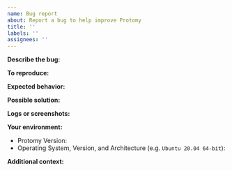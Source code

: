 ```yaml
---
name: Bug report
about: Report a bug to help improve Protomy
title: ''
labels: ''
assignees: ''
---
```

<!--
Please remember to review this project's Code of Conduct at
https://github.com/protomy/protomy/blob/master/CODE_OF_CONDUCT.mdbefore you submit an issue. Violating the Code of
Conduct in your issue's title or description may result in deletion of the issue without notice and a ban from the
project.
-->

**Describe the bug:**
<!-- A clear and concise description of what the bug is. -->

**To reproduce:**
<!-- Steps to reproduce the behavior: -->

**Expected behavior:**
<!-- A clear and concise description of what you expected to happen. -->

**Possible solution:**
<!-- If you already have a potential solution in mind, describe it here. -->

**Logs or screenshots:**
<!-- If applicable, add logs and/or screenshots to help explain your problem. -->

**Your environment:**

* Protomy Version:
* Operating System, Version, and Architecture (e.g. `Ubuntu 20.04 64-bit`):

**Additional context:**
<!-- Add any other context about the problem here. -->